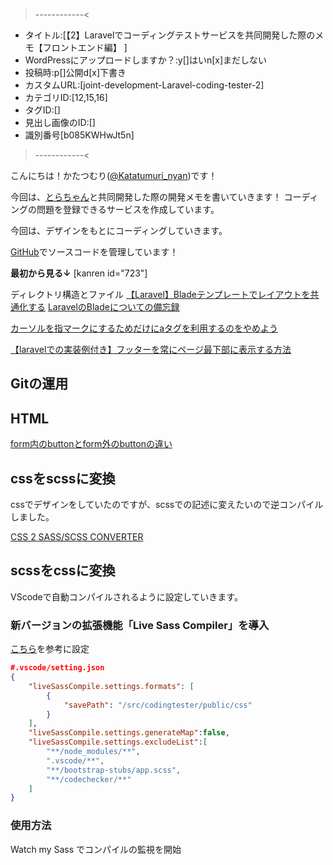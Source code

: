 >------------<
- タイトル:[【2】Laravelでコーディングテストサービスを共同開発した際のメモ【フロントエンド編】 ]
- WordPressにアップロードしますか？:y[]はいn[x]まだしない
- 投稿時:p[]公開d[x]下書き
- カスタムURL:[joint-development-Laravel-coding-tester-2]
- カテゴリID:[12,15,16]
- タグID:[]
- 見出し画像のID:[]
- 識別番号[b085KWHwJt5n]
>------------<

<!-- ↓続き
[kanren id=""] -->

こんにちは！かたつむり([@Katatumuri_nyan](https://twitter.com/Katatumuri_nyan))です！

今回は、[とらちゃん](https://github.com/dt-torachan)と共同開発した際の開発メモを書いていきます！
コーディングの問題を登録できるサービスを作成しています。

今回は、デザインをもとにコーディングしていきます。

[GitHub](https://github.com/dt-torachan/CodingTester)でソースコードを管理しています！

**最初から見る↓**
[kanren id="723"]

<!-- **前回を見る↓**
[kanren id=""] -->


ディレクトリ構造とファイル
[【Laravel】Bladeテンプレートでレイアウトを共通化する](https://nodoame.net/archives/10756)
[LaravelのBladeについての備忘録](https://qiita.com/sakashin10291029/items/27220f443d550338d347)

[カーソルを指マークにするためだけにaタグを利用するのをやめよう](https://zenn.dev/yukito0616/articles/c956de73b02ed8)

[【laravelでの実装例付き】フッターを常にページ最下部に表示する方法](https://note.com/kishiyyyyy/n/n56e2c3b0ba07)


## Gitの運用



## HTML
[form内のbuttonとform外のbuttonの違い](https://webbeginner.hatenablog.com/entry/2014/11/01/172318)


## cssをscssに変換
cssでデザインをしていたのですが、scssでの記述に変えたいので逆コンパイルしました。

[CSS 2 SASS/SCSS CONVERTER](http://css2sass.herokuapp.com/)


## scssをcssに変換
VScodeで自動コンパイルされるように設定していきます。

### 新バージョンの拡張機能「Live Sass Compiler」を導入

[こちら](https://github.com/glenn2223/vscode-live-sass-compiler/blob/HEAD/docs/settings.md)を参考に設定

```json
#.vscode/setting.json
{
    "liveSassCompile.settings.formats": [
        {
            "savePath": "/src/codingtester/public/css"
        }
    ],
    "liveSassCompile.settings.generateMap":false,
    "liveSassCompile.settings.excludeList":[
        "**/node_modules/**",
        ".vscode/**",
        "**/bootstrap-stubs/app.scss",
        "**/codechecker/**"
    ]
}
```

### 使用方法
Watch my Sass でコンパイルの監視を開始